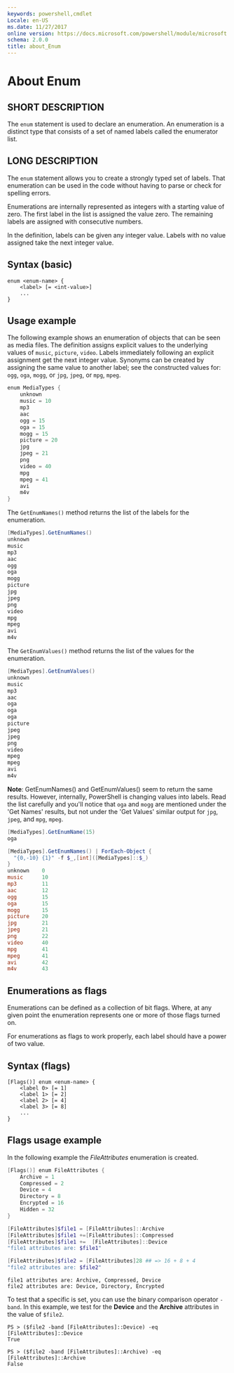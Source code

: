 ```yaml
---
keywords: powershell,cmdlet
Locale: en-US
ms.date: 11/27/2017
online version: https://docs.microsoft.com/powershell/module/microsoft.powershell.core/about/about_enum?view=powershell-7&WT.mc_id=ps-gethelp
schema: 2.0.0
title: about_Enum
---
```

# About Enum

## SHORT DESCRIPTION
The `enum` statement is used to declare an enumeration. An enumeration is a
distinct type that consists of a set of named labels called the enumerator
list.

## LONG DESCRIPTION

The `enum` statement allows you to create a strongly typed set of labels. That
enumeration can be used in the code without having to parse or check for
spelling errors.

Enumerations are internally represented as integers with a starting value of
zero. The first label in the list is assigned the value zero. The remaining
labels are assigned with consecutive numbers.

In the definition, labels can be given any integer value. Labels with no value
assigned take the next integer value.

## Syntax (basic)

```syntax
enum <enum-name> {
    <label> [= <int-value>]
    ...
}
```

## Usage example

The following example shows an enumeration of objects that can be seen as
media files. The definition assigns explicit values to the underlying values
of `music`, `picture`, `video`. Labels immediately following an explicit
assignment get the next integer value. Synonyms can be created by assigning
the same value to another label; see the constructed values for: `ogg`, `oga`,
`mogg`, or `jpg`, `jpeg`, or `mpg`, `mpeg`.

```powershell
enum MediaTypes {
    unknown
    music = 10
    mp3
    aac
    ogg = 15
    oga = 15
    mogg = 15
    picture = 20
    jpg
    jpeg = 21
    png
    video = 40
    mpg
    mpeg = 41
    avi
    m4v
}
```

The `GetEnumNames()` method returns the list of the labels for the enumeration.

```powershell
[MediaTypes].GetEnumNames()
unknown
music
mp3
aac
ogg
oga
mogg
picture
jpg
jpeg
png
video
mpg
mpeg
avi
m4v
```

The `GetEnumValues()` method returns the list of the values for the enumeration.

```powershell
[MediaTypes].GetEnumValues()
unknown
music
mp3
aac
oga
oga
oga
picture
jpeg
jpeg
png
video
mpeg
mpeg
avi
m4v
```

**Note**: GetEnumNames() and GetEnumValues() seem to return the same results.
However, internally, PowerShell is changing values into labels. Read the list
carefully and you'll notice that `oga` and `mogg` are mentioned under the 'Get
Names' results, but not under the 'Get Values' similar output for `jpg`,
`jpeg`, and `mpg`, `mpeg`.

```powershell
[MediaTypes].GetEnumName(15)
oga

[MediaTypes].GetEnumNames() | ForEach-Object {
  "{0,-10} {1}" -f $_,[int]([MediaTypes]::$_)
}
unknown    0
music      10
mp3        11
aac        12
ogg        15
oga        15
mogg       15
picture    20
jpg        21
jpeg       21
png        22
video      40
mpg        41
mpeg       41
avi        42
m4v        43
```

## Enumerations as flags

Enumerations can be defined as a collection of bit flags.
Where, at any given point the enumeration represents one or more of
those flags turned on.

For enumerations as flags to work properly, each label should have a power of
two value.

## Syntax (flags)

```syntax
[Flags()] enum <enum-name> {
    <label 0> [= 1]
    <label 1> [= 2]
    <label 2> [= 4]
    <label 3> [= 8]
    ...
}
```

## Flags usage example

In the following example the *FileAttributes* enumeration is created.

```powershell
[Flags()] enum FileAttributes {
    Archive = 1
    Compressed = 2
    Device = 4
    Directory = 8
    Encrypted = 16
    Hidden = 32
}

[FileAttributes]$file1 = [FileAttributes]::Archive
[FileAttributes]$file1 +=[FileAttributes]::Compressed
[FileAttributes]$file1 +=  [FileAttributes]::Device
"file1 attributes are: $file1"

[FileAttributes]$file2 = [FileAttributes]28 ## => 16 + 8 + 4
"file2 attributes are: $file2"
```

```output
file1 attributes are: Archive, Compressed, Device
file2 attributes are: Device, Directory, Encrypted
```

To test that a specific is set, you can use the binary comparison operator
`-band`. In this example, we test for the **Device** and the **Archive**
attributes in the value of `$file2`.

```
PS > ($file2 -band [FileAttributes]::Device) -eq [FileAttributes]::Device
True

PS > ($file2 -band [FileAttributes]::Archive) -eq [FileAttributes]::Archive
False
```
